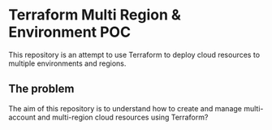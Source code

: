 # Terraform Multi Region & Environment POC

This repository is an attempt to use Terraform to deploy cloud resources to multiple environments and regions.

## The problem

The aim of this repository is to understand how to create and manage multi-account and multi-region cloud resources using Terraform?
